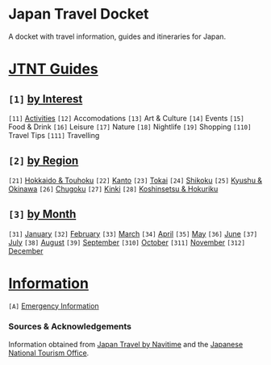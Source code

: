# Japan Travel Docket
A docket with travel information, guides and itineraries for Japan.

# [JTNT Guides](https://www.japantravel.navitime.com/en)
## `[1]` [by Interest](navitime/guides/by%20interest)
`[11]` [Activities](navitime/guides/by%20interest/activities)
`[12]` Accomodations
`[13]` Art & Culture
`[14]` Events
`[15]` Food & Drink
`[16]` Leisure
`[17]` Nature
`[18]` Nightlife
`[19]` Shopping
`[110]` Travel Tips
`[111]` Travelling

## `[2]` [by Region](navitime/guides/by%20region)
`[21]` [Hokkaido & Touhoku]()
`[22]` [Kanto]()
`[23]` [Tokai]()
`[24]` [Shikoku]()
`[25]` [Kyushu & Okinawa]()
`[26]` [Chugoku]()
`[27]` [Kinki]()
`[28]` [Koshinsetsu & Hokuriku]()

## `[3]` [by Month](navitime/guides/by%20month)
`[31]` [January](navitime/guides/by%20month/january)
`[32]` [February](navitime/guides/by%20month/february)
`[33]` [March](navitime/guides/by%20month/march)
`[34]` [April](navitime/guides/by%20month/april)
`[35]` [May](navitime/guides/by%20month/may)
`[36]` [June](navitime/guides/by%20month/june)
`[37]` [July](navitime/guides/by%20month/july)
`[38]` [August](navitime/guides/by%20month/august)
`[39]` [September](navitime/guides/by%20month/september)
`[310]` [October](navitime/guides/by%20month/october)
`[311]` [November](navitime/guides/by%20month/november)
`[312]` [December](navitime/guides/by%20month/december)

# [Information](information)
`[A]` [Emergency Information](information/emergency-information.md)

### Sources & Acknowledgements
Information obtained from [Japan Travel by Navitime](https://japantravel.navitime.com/) and the [Japanese National Tourism Office](https://www.japan.travel/en).
